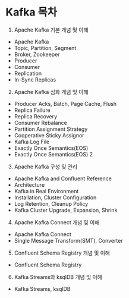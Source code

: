 # Kafka 목차

01. Apache Kafka 기본 개념 및 이해
- Apache Kafka
- Topic, Partition, Segment
- Broker, Zookeeper
- Producer
- Consumer
- Replication
- In-Sync Replicas

02. Apache Kafka 심화 개념 및 이해
- Producer Acks, Batch, Page Cache, Flush
- Replica Failure
- Replica Recovery
- Consumer Rebalance
- Partition Assignment Strategy
- Cooperative Sticky Assignor
- Kafka Log File
- Exactly Once Semantics(EOS)
- Exactly Once Semantics(EOS) 2

03. Apache Kafka 구성 및 관리
- Apache Kafka and Confluent Reference
- Architecture
- Kafka in Real Environment
- Installation, Cluster Configuration
- Log Retention, Cleanup Policy
- Kafka Cluster Upgrade, Expansion, Shrink

04. Apache Kafka Connect 개념 및 이해
- Apache Kafka Connect
- Single Message Transform(SMT), Converter

05. Confluent Schema Registry 개념 및 이해
- Confluent Schema Registry

06. Kafka Streams와 ksqlDB 개념 및 이해
- Kafka Streams, ksqlDB
